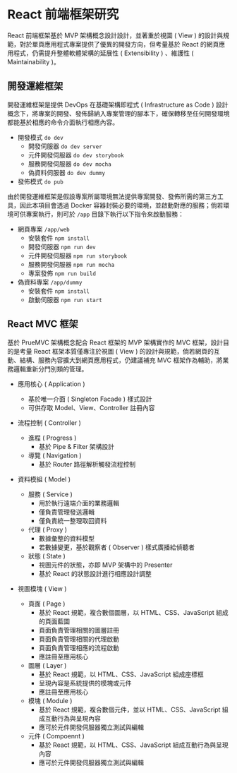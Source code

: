 # React 前端框架研究

React 前端框架基於 MVP 架構概念設計設計，並著重於視圖 ( View ) 的設計與規範，對於單頁應用程式專案提供了優異的開發方向，但考量基於 React 的網頁應用程式，仍需提升整體軟體架構的延展性 ( Extensibility ) 、維護性 ( Maintainability )。

## 開發運維框架

開發運維框架是提供 DevOps 在基礎架構即程式 ( Infrastructure as Code ) 設計概念下，將專案的開發、發佈歸納入專案管理的腳本下，確保轉移至任何開發環境都能基於相應的命令介面執行相應內容。

+ 開發模式 ```do dev```
    - 開發伺服器 ```do dev server```
    - 元件開發伺服器 ```do dev storybook```
    - 服務開發伺服器 ```do dev mocha```
    - 偽資料伺服器 ```do dev dummy```
+ 發佈模式 ```do pub```

由於開發運維框架是假設專案所屬環境無法提供專案開發、發佈所需的第三方工具，因此本項目會透過 Docker 容器封裝必要的環境，並啟動對應的服務；倘若環境可供專案執行，則可於 ```/app``` 目錄下執行以下指令來啟動服務：

+ 網頁專案 ```/app/web```
    - 安裝套件 ```npm install```
    - 開發伺服器 ```npm run dev```
    - 元件開發伺服器 ```npm run storybook```
    - 服務開發伺服器 ```npm run mocha```
    - 專案發佈 ```npm run build```
+ 偽資料專案 ```/app/dummy```
    - 安裝套件 ```npm install```
    - 啟動伺服器 ```npm run start```

## React MVC 框架

基於 PrueMVC 架構概念配合 React 框架的 MVP 架構實作的 MVC 框架，設計目的是考量 React 框架本質僅專注於視圖 ( View ) 的設計與規範，倘若網頁的互動、結構、服務內容擴大到網頁應用程式，仍建議補充 MVC 框架作為輔助，將業務邏輯重新分門別類的管理。

+ 應用核心 ( Application )
    - 基於唯一介面 ( Singleton Facade ) 樣式設計
    - 可供存取 Model、View、Controller 註冊內容

+ 流程控制 ( Controller )
    - 進程 ( Progress )
        + 基於 Pipe & Filter 架構設計
    - 導覽 ( Navigation )
        + 基於 Router 路徑解析觸發流程控制

+ 資料模組 ( Model )
    - 服務 ( Service )
        + 用於執行遠端介面的業務邏輯
        + 僅負責管理發送邏輯
        + 僅負責統一整理取回資料
    - 代理 ( Proxy )
        + 數據彙整的資料模型
        + 若數據變更，基於觀察者 ( Observer ) 樣式廣播給偵聽者
    - 狀態 ( State )
        + 視圖元件的狀態，亦即 MVP 架構中的 Presenter
        + 基於 React 的狀態設計進行相應設計調整

+ 視圖模塊 ( View )
    - 頁面 ( Page )
        + 基於 React 規範，複合數個圖層，以 HTML、CSS、JavaScript 組成的頁面藍圖
        + 頁面負責管理相關的圖層註冊
        + 頁面負責管理相關的代理啟動
        + 頁面負責管理相應的流程啟動
        + 應註冊至應用核心
    - 圖層 ( Layer )
        + 基於 React 規範，以 HTML、CSS、JavaScript 組成座標框
        + 呈現內容是系統提供的模塊或元件
        + 應註冊至應用核心
    - 模塊 ( Module )
        + 基於 React 規範，複合數個元件，並以 HTML、CSS、JavaScript 組成互動行為與呈現內容
        + 應可於元件開發伺服器獨立測試與編輯
    - 元件 ( Compoennt )
        + 基於 React 規範，以 HTML、CSS、JavaScript 組成互動行為與呈現內容
        + 應可於元件開發伺服器獨立測試與編輯
